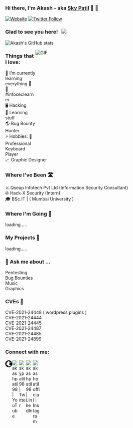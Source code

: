 ### Hi there, I'm Akash - aka [Sky Patil](https://akashpatil.me/) 👋 👋 <br/>

[![Website](https://img.shields.io/website?label=akashpatil.me&style=for-the-badge&url=https%3A%2F%2Fakashpatil.me)](https://akashpatil.me/)
[![Twitter Follow](https://img.shields.io/twitter/follow/skypatil98?color=1DA1F2&logo=twitter&style=for-the-badge)](https://twitter.com/intent/follow?original_referer=https%3A%2F%2Fgithub.com%2Fskypatil98&screen_name=skypatil98)

### Glad to see you here! &nbsp; ![](https://visitor-badge.glitch.me/badge?page_id=akashrpatil.akashrpatil)

![Akash's GitHub stats](https://github-readme-stats.vercel.app/api?username=akashrpatil&show_icons=true&theme=radical)

<img align="right" alt="GIF" src="https://github.com/akashrpatil/profile/blob/main/coding.gif?raw=true" width="408" height="318" />

### Things that I love:<br />
🌱 I’m currently learning everything 🤣<br />
📕 #infoseclearner <br />
🖥️ Hacking <br />
📒 Learning stuff <br />
🌎 Bug Bounty Hunter <br />
⚡ Hobbies: 🎹 Professional Keyboard Player<br />
            📈 Graphic Designer<br />


### Where I've Been 🛣<br />
⚔️ Qseap Infotech Pvt Ltd (Information Security Consultant)<br />
🌐 Hack-X Security (Intern)<br />
🎓 BSc.IT | ( Mumbai University )<br />

### Where I'm Going 🧭<br />
loading.....<br />

### My Projects 🚧<br />
loading.....<br />

### 💬 Ask me about ...<br />
Pentesting<br />
Bug Bounties<br />
Music<br />
Graphics<br />

### CVEs 🐛<br />
CVE-2021-24448 ( wordpress plugins )<br />
CVE-2021-24444<br />
CVE-2021-24445<br />
CVE-2021-24487<br />
CVE-2021-24485<br />
CVE-2021-24899<br />

### Connect with me:

[<img align="left" alt="akashpatil.me" width="22px" src="https://raw.githubusercontent.com/iconic/open-iconic/master/svg/globe.svg" />](https://akashpatil.me/)
[<img align="left" alt="akashpatil98 | YouTube" width="22px" src="https://cdn.jsdelivr.net/npm/simple-icons@v3/icons/youtube.svg" />](https://www.youtube.com/akshpatil98)
[<img align="left" alt="skypatil98 | Twitter" width="22px" src="https://cdn.jsdelivr.net/npm/simple-icons@v3/icons/twitter.svg" />](https://twitter.com/skypatil98)
[<img align="left" alt="akashpatil98 | LinkedIn" width="22px" src="https://cdn.jsdelivr.net/npm/simple-icons@v3/icons/linkedin.svg" />](https://www.linkedin.com/in/akashpatil98/)
[<img align="left" alt="akashpatilofficial | Instagram" width="22px" src="https://cdn.jsdelivr.net/npm/simple-icons@v3/icons/instagram.svg" />](https://www.instagram.com/akashpatilofficial/)

<br />
